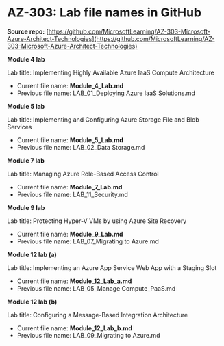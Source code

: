 

# AZ-303: Lab file names in GitHub 

**Source repo:** [https://github.com/MicrosoftLearning/AZ-303-Microsoft-Azure-Architect-Technologies](https://github.com/MicrosoftLearning/AZ-303-Microsoft-Azure-Architect-Technologies) 

**Module 4 lab** 

Lab title: Implementing Highly Available Azure IaaS Compute Architecture

- Current file name: **Module_4_Lab.md**
- Previous file name: LAB_01_Deploying Azure IaaS Solutions.md

**Module 5 lab**

Lab title: Implementing and Configuring Azure Storage File and Blob Services

- Current file name: **Module_5_Lab.md**
- Previous file name: LAB_02_Data Storage.md

**Module 7 lab**

Lab title: Managing Azure Role-Based Access Control

- Current file name: **Module_7_Lab.md**
- Previous file name: LAB_11_Security.md

**Module 9 lab**

Lab title: Protecting Hyper-V VMs by using Azure Site Recovery

- Current file name: **Module_9_Lab.md**
- Previous file name: LAB_07_Migrating to Azure.md

**Module 12 lab (a)**

Lab title: Implementing an Azure App Service Web App with a Staging Slot

- Current file name: **Module_12_Lab_a.md**
- Previous file name: LAB_05_Manage Compute_PaaS.md

**Module 12 lab (b)**

Lab title: Configuring a Message-Based Integration Architecture

- Current file name: **Module_12_Lab_b.md**
- Previous file name: LAB_09_Migrating to Azure.md

 

 

 
